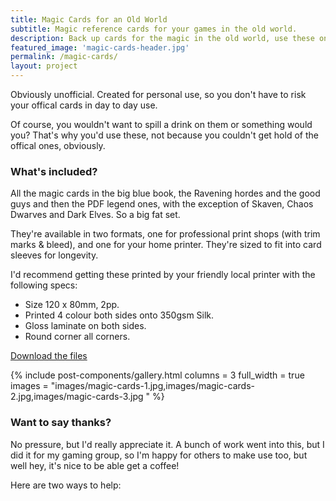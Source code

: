 ```yaml
---
title: Magic Cards for an Old World
subtitle: Magic reference cards for your games in the old world.
description: Back up cards for the magic in the old world, use these on your table rather than the offical ones
featured_image: 'magic-cards-header.jpg'
permalink: /magic-cards/
layout: project
---
```



Obviously unofficial. Created for personal use, so you don't have to risk your offical cards in day to day use. 

Of course, you wouldn't want to spill a drink on them or something would you? That's why you'd use these, not because you couldn't get hold of the offical ones, obviously.

### What's included?
All the magic cards in the big blue book, the Ravening hordes and the good guys and then the PDF legend ones, with the exception of Skaven, Chaos Dwarves and Dark Elves. So a big fat set.

They're available in two formats, one for professional print shops (with trim marks & bleed), and one for your home printer. They're sized to fit into card sleeves for longevity. 

I'd recommend getting these printed by your friendly local printer with the following specs:
- Size 120 x 80mm, 2pp.
- Printed 4 colour both sides onto 350gsm Silk. 
- Gloss laminate on both sides.
- Round corner all corners.

<a class="button--fill" href="https://drive.google.com/drive/folders/1S12Chirg98QyUoPy2Uh47kNem4ilUyXq?usp=sharing">Download the files</a>

{% include post-components/gallery.html
	columns = 3
	full_width = true
	images = "images/magic-cards-1.jpg,images/magic-cards-2.jpg,images/magic-cards-3.jpg
	"
%}


### Want to say thanks?
No pressure, but I'd really appreciate it. A bunch of work went into this, but I did it for my gaming group, so I'm happy for others to make use too, but well hey, it's nice to be able get a coffee!

Here are two ways to help:

<div id="donate-button-container">
<div id="donate-button"></div>
<script src="https://www.paypalobjects.com/donate/sdk/donate-sdk.js" charset="UTF-8"></script>
<script>
PayPal.Donation.Button({
env:'production',
hosted_button_id:'924JP2TJMAMWL',
image: {
src:'https://www.paypalobjects.com/en_GB/i/btn/btn_donate_LG.gif',
alt:'Donate with PayPal button',
title:'PayPal - The safer, easier way to pay online!',
}
}).render('#donate-button');
</script>
</div>
<br/>
<script type="text/javascript" src="https://cdnjs.buymeacoffee.com/1.0.0/button.prod.min.js" data-name="bmc-button" data-slug="martycarcosa" data-color="#40DCA5" data-emoji="🤘"  data-font="Lato" data-text="Buy me a coffee" data-outline-color="#000000" data-font-color="#ffffff" data-coffee-color="#FFDD00" ></script>

